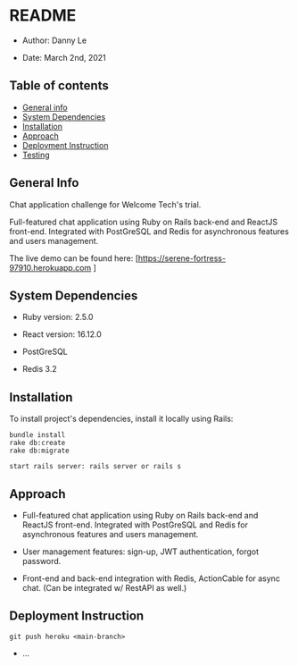# README

* Author: Danny Le

* Date: March 2nd, 2021

## Table of contents
* [General info](#general-info)
* [System Dependencies](#technologies)
* [Installation](#Installation)
* [Approach](#approach)
* [Deployment Instruction](#execution)
* [Testing](#Testing)

## General Info
Chat application challenge for Welcome Tech's trial.

Full-featured chat application using Ruby on Rails back-end and ReactJS front-end. Integrated with PostGreSQL and Redis for asynchronous features and users management.

The live demo can be found here: [https://serene-fortress-97910.herokuapp.com ]

## System Dependencies

* Ruby version: 2.5.0

* React version: 16.12.0

* PostGreSQL

* Redis 3.2

## Installation
To install project's dependencies, install it locally using Rails:

```
bundle install
rake db:create
rake db:migrate

start rails server: rails server or rails s
```

## Approach
* Full-featured chat application using Ruby on Rails back-end and ReactJS front-end. Integrated with PostGreSQL and Redis for asynchronous features and users management.

* User management features: sign-up, JWT authentication, forgot password.

* Front-end and back-end integration with Redis, ActionCable for async chat. (Can be integrated w/ RestAPI as well.)

## Deployment Instruction

```
git push heroku <main-branch>
```

* ...

